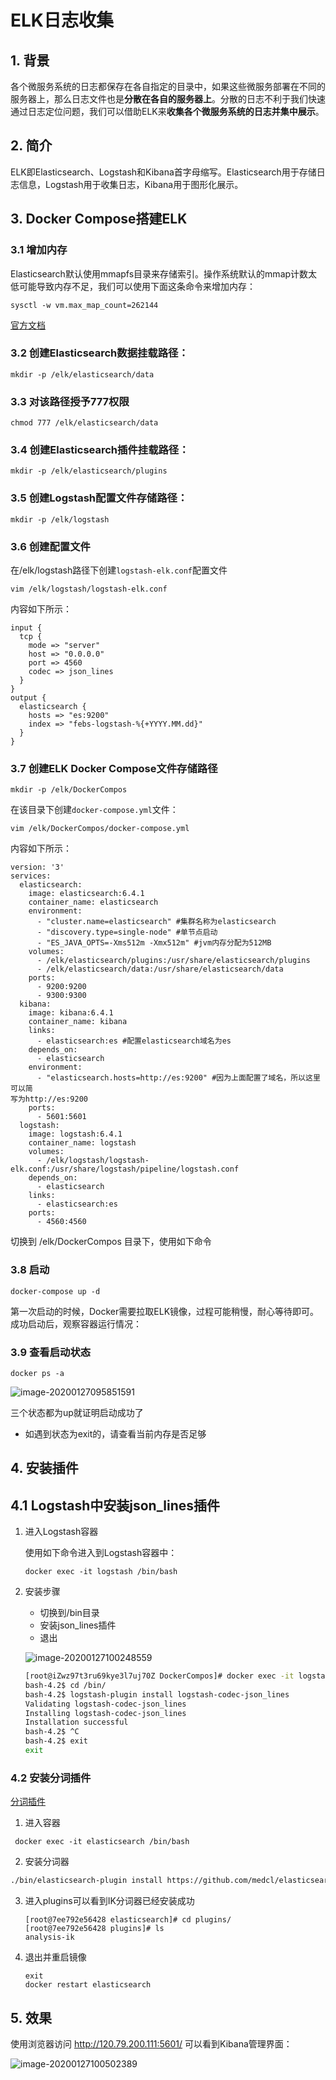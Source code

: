 # ELK日志收集

## 1. 背景

各个微服务系统的日志都保存在各自指定的目录中，如果这些微服务部署在不同的服务器上，那么日志文件也是**分散在各自的服务器上**。分散的日志不利于我们快速通过日志定位问题，我们可以借助ELK来**收集各个微服务系统的日志并集中展示**。

## 2. 简介

ELK即Elasticsearch、Logstash和Kibana首字母缩写。Elasticsearch用于存储日志信息，Logstash用于收集日志，Kibana用于图形化展示。

## 3. Docker Compose搭建ELK

### 3.1 增加内存

Elasticsearch默认使用mmapfs目录来存储索引。操作系统默认的mmap计数太低可能导致内存不足，我们可以使用下面这条命令来增加内存：

```
sysctl -w vm.max_map_count=262144
```

[官方文档](https://www.elastic.co/guide/en/elasticsearch/reference/current/vm-max-map-count.html)

### 3.2 创建Elasticsearch数据挂载路径：

```
mkdir -p /elk/elasticsearch/data
```

### 3.3 对该路径授予777权限

```
chmod 777 /elk/elasticsearch/data
```

### 3.4 创建Elasticsearch插件挂载路径：

```
mkdir -p /elk/elasticsearch/plugins
```

### 3.5 创建Logstash配置文件存储路径：

```
mkdir -p /elk/logstash
```

### 3.6 创建配置文件

在/elk/logstash路径下创建`logstash-elk.conf`配置文件

```
vim /elk/logstash/logstash-elk.conf
```

内容如下所示：

```
input {
  tcp {
    mode => "server"
    host => "0.0.0.0"
    port => 4560
    codec => json_lines
  }
}
output {
  elasticsearch {
    hosts => "es:9200"
    index => "febs-logstash-%{+YYYY.MM.dd}"
  }
}
```

### 3.7 创建ELK Docker Compose文件存储路径

```
mkdir -p /elk/DockerCompos
```

在该目录下创建`docker-compose.yml`文件：

```
vim /elk/DockerCompos/docker-compose.yml
```

内容如下所示：

```
version: '3'
services:
  elasticsearch:
    image: elasticsearch:6.4.1
    container_name: elasticsearch
    environment:
      - "cluster.name=elasticsearch" #集群名称为elasticsearch
      - "discovery.type=single-node" #单节点启动
      - "ES_JAVA_OPTS=-Xms512m -Xmx512m" #jvm内存分配为512MB
    volumes:
      - /elk/elasticsearch/plugins:/usr/share/elasticsearch/plugins
      - /elk/elasticsearch/data:/usr/share/elasticsearch/data
    ports:
      - 9200:9200
      - 9300:9300
  kibana:
    image: kibana:6.4.1
    container_name: kibana
    links:
      - elasticsearch:es #配置elasticsearch域名为es
    depends_on:
      - elasticsearch
    environment:
      - "elasticsearch.hosts=http://es:9200" #因为上面配置了域名，所以这里可以简
写为http://es:9200
    ports:
      - 5601:5601
  logstash:
    image: logstash:6.4.1
    container_name: logstash
    volumes:
      - /elk/logstash/logstash-elk.conf:/usr/share/logstash/pipeline/logstash.conf
    depends_on:
      - elasticsearch
    links:
      - elasticsearch:es
    ports:
      - 4560:4560
```

切换到  /elk/DockerCompos 目录下，使用如下命令

### 3.8 启动

```
docker-compose up -d
```

第一次启动的时候，Docker需要拉取ELK镜像，过程可能稍慢，耐心等待即可。成功启动后，观察容器运行情况：

### 3.9 查看启动状态

```
docker ps -a
```

![image-20200127095851591](./img/image-20200127095851591.png)

三个状态都为up就证明启动成功了

- 如遇到状态为exit的，请查看当前内存是否足够

## 4.  安装插件

## 4.1 Logstash中安装json_lines插件

1. 进入Logstash容器

   使用如下命令进入到Logstash容器中：

    ```
    docker exec -it logstash /bin/bash
    ```

2. 安装步骤

    - 切换到/bin目录
    - 安装json_lines插件
    - 退出

    ![image-20200127100248559](./img/image-20200127100248559.png)
    
    ```bash
    [root@iZwz97t3ru69kye3l7uj70Z DockerCompos]# docker exec -it logstash /bin/bash
    bash-4.2$ cd /bin/
    bash-4.2$ logstash-plugin install logstash-codec-json_lines
    Validating logstash-codec-json_lines
    Installing logstash-codec-json_lines
    Installation successful
    bash-4.2$ ^C
    bash-4.2$ exit
    exit
    ```
    
    

### 4.2 安装分词插件

[分词插件](https://github.com/medcl/elasticsearch-analysis-ik)

1. 进入容器

  ```
   docker exec -it elasticsearch /bin/bash
  ```

2. 安装分词器

  ```bash
 ./bin/elasticsearch-plugin install https://github.com/medcl/elasticsearch-analysis-ik/releases/download/v6.4.1/elasticsearch-analysis-ik-6.4.1.zip

  ```

3. 进入plugins可以看到IK分词器已经安装成功

   ```
   [root@7ee792e56428 elasticsearch]# cd plugins/
   [root@7ee792e56428 plugins]# ls
   analysis-ik
   
   ```

4. 退出并重启镜像

   ```
   exit
   docker restart elasticsearch
   ```

   

## 5. 效果

使用浏览器访问 http://120.79.200.111:5601/ 可以看到Kibana管理界面：

![image-20200127100502389](./img/image-20200127100502389.png)